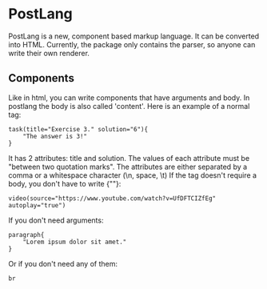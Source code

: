 # PostLang
PostLang is a new, component based markup language. It can be converted into HTML. Currently, the package only contains the parser, so anyone can write their own renderer.
## Components
Like in html, you can write components that have arguments and body. In postlang the body is also called 'content'. Here is an example of a normal tag:
```
task(title="Exercise 3." solution="6"){
    "The answer is 3!"
}
``` 
It has 2 attributes: title and solution. The values of each attribute must be "between two quotation marks". The attributes are either separated by a comma or a whitespace character (\n, space, \t)
If the tag doesn't require a body, you don't have to write {""}:
```
video(source="https://www.youtube.com/watch?v=UfDFTCIZfEg" autoplay="true")
```
If you don't need arguments:
```
paragraph{
    "Lorem ipsum dolor sit amet."
}
```
Or if you don't need any of them:
```
br
```
